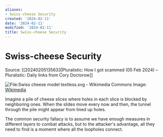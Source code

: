 ```yaml
---
aliases:
- Swiss-cheese Security
created: '2024-02-11'
date: '2024-02-11'
modified: '2024-02-11'
title: Swiss-cheese Security
---
```


# Swiss-cheese Security

Source: [[20240205135633|Pluralistic: How I got scammed (05 Feb 2024) – Pluralistic: Daily links from Cory Doctorow]]

![File:Swiss cheese model textless.svg - Wikimedia Commons](https://upload.wikimedia.org/wikipedia/commons/thumb/a/a7/Swiss_cheese_model_textless.svg/1478px-Swiss_cheese_model_textless.svg.png?20230703184950)
Image: [Wikimedia](https://commons.wikimedia.org/wiki/File:Swiss_cheese_model_textless.svg)

Imagine a pile of cheese slices where holes in each slice is blocked by neighboring ones. When the slides move every now and then, the tunnel through the pile might appear from lined up holes.

The common security fallacy is to assume we have enough measures in different layers to combat attacks, but to the attacker's advantage, all they need to find is a momemt where all the loopholes connect.